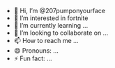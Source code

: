 - 👋 Hi, I’m @207pumponyourface
- 👀 I’m interested in fortnite
- 🌱 I’m currently learning ...
- 💞️ I’m looking to collaborate on ...
- 📫 How to reach me ...
- 😄 Pronouns: ...
- ⚡ Fun fact: ...

<!---
207pumponyourface/207pumponyourface is a ✨ special ✨ repository because its `README.md` (this file) appears on your GitHub profile.
You can click the Preview link to take a look at your changes.
--->
